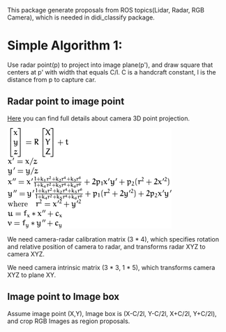 
This package generate proposals from ROS topics(Lidar, Radar, RGB Camera), which is needed in didi_classify package.

# Simple Algorithm 1:

Use radar point(p) to project into image plane(p'), and draw square that centers at p' with width that equals C/l. C is a handcraft constant, l is the distance from p to capture car.

## Radar point to image point

[Here](http://docs.opencv.org/2.4/modules/calib3d/doc/camera_calibration_and_3d_reconstruction.html) you can find full details about camera 3D point projection.

![alt tag](./3D_2D.png)
  
We need camera-radar calibration matrix (3 * 4), which specifies rotation and relative position of camera to radar, and transforms radar XYZ to camera XYZ.

We need camera intrinsic matrix (3 * 3, 1 * 5), which transforms camera XYZ to plane XY. 

## Image point to Image box

Assume image point (X,Y), Image box is (X-C/2l, Y-C/2l, X+C/2l, Y+C/2l), and crop RGB Images as region proposals.



